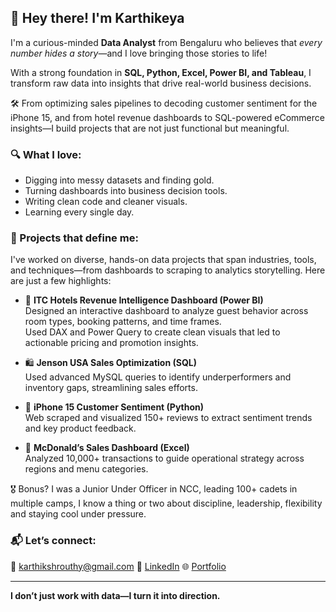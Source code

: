 ## 👋 Hey there! I'm Karthikeya

I'm a curious-minded **Data Analyst** from Bengaluru who believes that *every number hides a story*—and I love bringing those stories to life!

With a strong foundation in **SQL, Python, Excel, Power BI, and Tableau**, I transform raw data into insights that drive real-world business decisions.

🛠 From optimizing sales pipelines to decoding customer sentiment for the iPhone 15, and from hotel revenue dashboards to SQL-powered eCommerce insights—I build projects that are not just functional but meaningful.

### 🔍 What I love:
- Digging into messy datasets and finding gold.
- Turning dashboards into business decision tools.
- Writing clean code and cleaner visuals.
- Learning every single day.

### 🚀 Projects that define me:
I've worked on diverse, hands-on data projects that span industries, tools, and techniques—from dashboards to scraping to analytics storytelling. Here are just a few highlights:

- 🏨 **ITC Hotels Revenue Intelligence Dashboard (Power BI)**  
  Designed an interactive dashboard to analyze guest behavior across room types, booking patterns, and time frames.  
  Used DAX and Power Query to create clean visuals that led to actionable pricing and promotion insights.

- 🛍️ **Jenson USA Sales Optimization (SQL)**  
  Used advanced MySQL queries to identify underperformers and inventory gaps, streamlining sales efforts.

- 📱 **iPhone 15 Customer Sentiment (Python)**  
  Web scraped and visualized 150+ reviews to extract sentiment trends and key product feedback.

- 🍔 **McDonald’s Sales Dashboard (Excel)**  
  Analyzed 10,000+ transactions to guide operational strategy across regions and menu categories.


🎖 Bonus? I was a Junior Under Officer in NCC, leading 100+ cadets in multiple camps, I know a thing or two about discipline, leadership, flexibility and staying cool under pressure.

### 📬 Let’s connect:
📧 [karthikshrouthy@gmail.com](mailto:karthikshrouthy@gmail.com) 
🔗 [LinkedIn](https://www.linkedin.com/in/karthikeya-m-shrouthy/)
🌐 [Portfolio](https://www.wscubetech.com/portfolio/data/karthikeya-m-shrouthi-wt68sq3)

---

**I don’t just work with data—I turn it into direction.**
